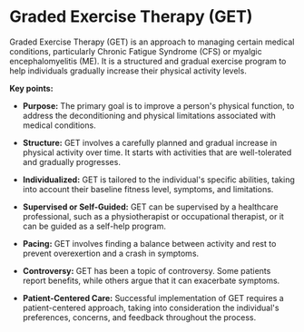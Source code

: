 # Graded Exercise Therapy (GET)

Graded Exercise Therapy (GET) is an approach to managing certain medical conditions, particularly Chronic Fatigue Syndrome (CFS) or myalgic encephalomyelitis (ME). It is a structured and gradual exercise program to help individuals gradually increase their physical activity levels.

**Key points:**

* **Purpose:** The primary goal is to improve a person's physical function, to address the deconditioning and physical limitations associated with medical conditions.

* **Structure:** GET involves a carefully planned and gradual increase in physical activity over time. It starts with activities that are well-tolerated and gradually progresses.

* **Individualized:** GET is tailored to the individual's specific abilities, taking into account their baseline fitness level, symptoms, and limitations.

* **Supervised or Self-Guided:** GET can be supervised by a healthcare professional, such as a physiotherapist or occupational therapist, or it can be guided as a self-help program.

* **Pacing:** GET involves finding a balance between activity and rest to prevent overexertion and a crash in symptoms.

* **Controversy:** GET has been a topic of controversy. Some patients report benefits, while others argue that it can exacerbate symptoms.

* **Patient-Centered Care:** Successful implementation of GET requires a patient-centered approach, taking into consideration the individual's preferences, concerns, and feedback throughout the process.
